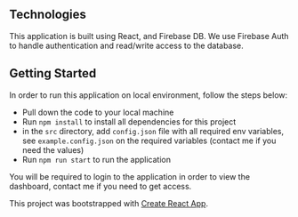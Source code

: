 ## Technologies

This application is built using React, and Firebase DB. We use Firebase Auth to handle authentication and read/write access to the database.

## Getting Started

In order to run this application on local environment, follow the steps below:

- Pull down the code to your local machine
- Run `npm install` to install all dependencies for this project
- in the `src` directory, add `config.json` file with all required env variables, see `example.config.json` on the required variables (contact me if you need the values)
- Run `npm run start` to run the application

You will be required to login to the application in order to view the dashboard, contact me if you need to get access. 

This project was bootstrapped with [Create React App](https://github.com/facebook/create-react-app).
